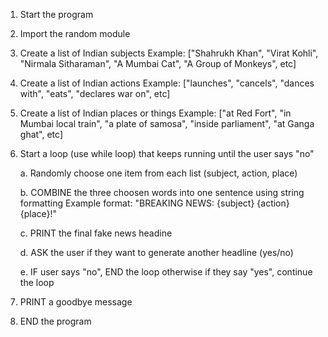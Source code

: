 1. Start the program 

2. Import the random module 

3. Create a list of Indian subjects 
    Example: ["Shahrukh Khan", "Virat Kohli", "Nirmala Sitharaman", "A Mumbai Cat", "A Group of Monkeys", etc]

4. Create a list of Indian actions 
   Example: ["launches", "cancels", "dances with", "eats", "declares war on", etc]

5. Create a list of Indian places or things
    Example: ["at Red Fort", "in Mumbai local train", "a plate of samosa", "inside parliament", "at Ganga ghat", etc]

6. Start a loop (use while loop) that keeps running until the user says "no"

    a. Randomly choose one item from each list (subject, action, place)

    b. COMBINE the three choosen words into one sentence using string formatting 
       Example format: "BREAKING NEWS: {subject} {action} {place}!"

    c. PRINT the final fake news headine 

    d. ASK the user if they want to generate another headline (yes/no)

    e. IF user says "no", END the loop otherwise if they say "yes", continue the loop

7. PRINT a goodbye message

8. END the program